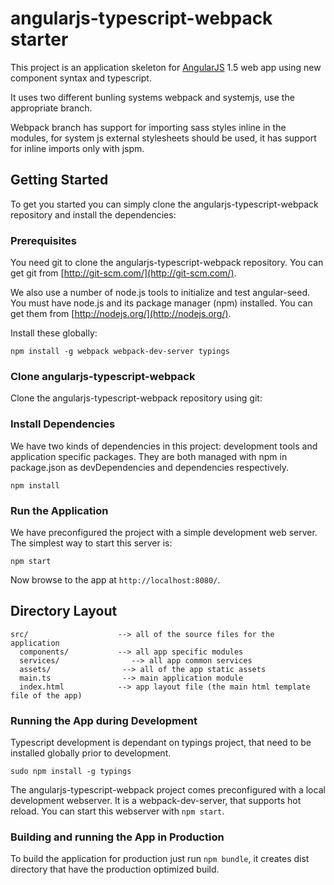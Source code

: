 # angularjs-typescript-webpack starter

This project is an application skeleton for [AngularJS](http://angularjs.org/) 1.5 web app using new component syntax and typescript.

It uses two different bunling systems webpack and systemjs, use the appropriate branch.

Webpack branch has support for importing sass styles inline in the modules, for system js external stylesheets should be used, it has support for inline imports only with jspm.

## Getting Started

To get you started you can simply clone the angularjs-typescript-webpack repository and install the dependencies:

### Prerequisites

You need git to clone the angularjs-typescript-webpack repository. You can get git from
[http://git-scm.com/](http://git-scm.com/).

We also use a number of node.js tools to initialize and test angular-seed. You must have node.js and
its package manager (npm) installed.  You can get them from [http://nodejs.org/](http://nodejs.org/).

Install these globally:

```
npm install -g webpack webpack-dev-server typings
```

### Clone angularjs-typescript-webpack

Clone the angularjs-typescript-webpack repository using git:

### Install Dependencies

We have two kinds of dependencies in this project: development tools and application specific packages. They are both managed with npm in package.json as devDependencies and dependencies respectively.

```
npm install
```

### Run the Application

We have preconfigured the project with a simple development web server.  The simplest way to start
this server is:

```
npm start
```

Now browse to the app at `http://localhost:8080/`.



## Directory Layout

```
src/                    --> all of the source files for the application
  components/           --> all app specific modules
  services/                --> all app common services
  assets/                --> all of the app static assets
  main.ts                --> main application module
  index.html            --> app layout file (the main html template file of the app)
```

### Running the App during Development

Typescript development is dependant on typings project, that need to be installed globally prior to development.

```
sudo npm install -g typings
```

The angularjs-typescript-webpack project comes preconfigured with a local development webserver. It is a webpack-dev-server, that supports hot reload.  You can start this webserver with `npm start`.

### Building and running the App in Production

To build the application for production just run `npm bundle`, it creates dist directory that have the production optimized build.
